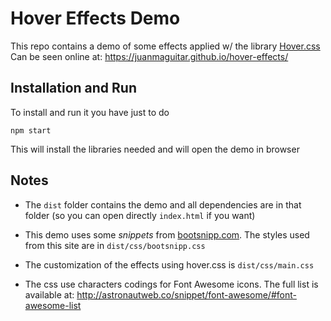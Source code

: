 # Hover Effects Demo

This repo contains a demo of some effects applied w/ the library [Hover.css](http://ianlunn.github.io/Hover/#effects)
Can be seen online at: https://juanmaguitar.github.io/hover-effects/

## Installation and Run

To install and run it you have just to do 

```
npm start
```

This will install the libraries needed and will open the demo in browser

## Notes

- The `dist` folder contains the demo and all dependencies are in that folder (so you can open directly `index.html` if you want)

- This demo uses some _snippets_ from [bootsnipp.com](http://bootsnipp.com/). The styles used from this site are in `dist/css/bootsnipp.css`

- The customization of the effects using hover.css is `dist/css/main.css`

- The css use characters codings for Font Awesome icons. The full list is available at: http://astronautweb.co/snippet/font-awesome/#font-awesome-list
